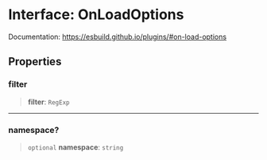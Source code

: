 # Interface: OnLoadOptions

Documentation: https://esbuild.github.io/plugins/#on-load-options

## Properties

### filter

> **filter**: `RegExp`

---

### namespace?

> `optional` **namespace**: `string`
